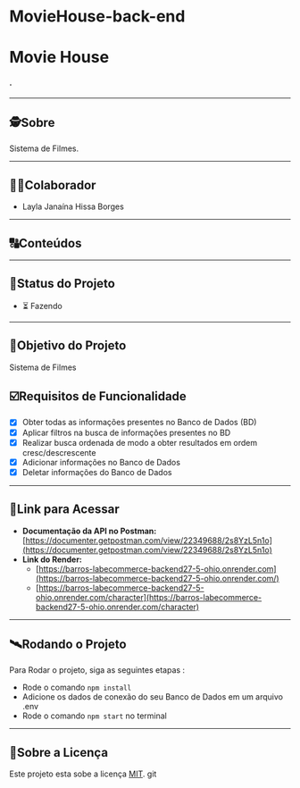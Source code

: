 # MovieHouse-back-end

# Movie House

#### .

---

## 🕵Sobre

Sistema de Filmes.

---

## 👩🏾Colaborador

* Layla Janaína Hissa Borges

---

## 🔠Conteúdos

---

## 🧭Status do Projeto

* ⏳ Fazendo

---

## 🎯Objetivo do Projeto

Sistema de Filmes

## ☑️Requisitos de Funcionalidade

* [X] Obter todas as informações presentes no Banco de Dados (BD)
* [X] Aplicar filtros na busca de informações presentes no BD
* [X] Realizar busca ordenada de modo a obter resultados em ordem cresc/descrescente
* [X] Adicionar informações no Banco de Dados
* [X] Deletar informações do Banco de Dados

---

## 🔗Link para Acessar

* **Documentação da API no Postman:** [https://documenter.getpostman.com/view/22349688/2s8YzL5n1o](https://documenter.getpostman.com/view/22349688/2s8YzL5n1o)
* **Link do Render:**
  * [https://barros-labecommerce-backend27-5-ohio.onrender.com](https://barros-labecommerce-backend27-5-ohio.onrender.com/)
  * [https://barros-labecommerce-backend27-5-ohio.onrender.com/character](https://barros-labecommerce-backend27-5-ohio.onrender.com/character)

---

## 🛰Rodando o Projeto

Para Rodar o projeto, siga as seguintes etapas :

* Rode o comando `npm install`
* Adicione os dados de conexão do seu Banco de Dados em um arquivo .env
* Rode o comando `npm start` no terminal

---

## 📝Sobre a Licença

Este projeto esta sobe a licença [MIT](https://github.com/future4code/Barros-labEcommerce-backend27/blob/main/LICENSE). git
